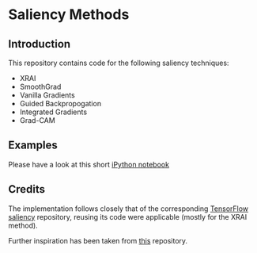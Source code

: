 # Saliency Methods
## Introduction
This repository contains code for the following saliency techniques:

* XRAI
* SmoothGrad
* Vanilla Gradients
* Guided Backpropogation
* Integrated Gradients
* Grad-CAM
    
## Examples
Please have a look at this short [iPython notebook]()

## Credits
The implementation follows closely that of the corresponding [TensorFlow saliency](https://github.com/PAIR-code/saliency) repository, reusing its code were applicable (mostly for the XRAI method).

Further inspiration has been taken from [this](https://github.com/utkuozbulak/pytorch-cnn-visualizations) repository.
